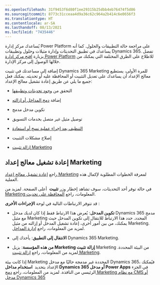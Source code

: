 ```yaml
---
ms.openlocfilehash: 31f9453f6d80f1ee29315b25dbb4eb76474f5d86
ms.sourcegitcommit: 8773c31cceaa4d9a36c62c964a2b414c6e0656f3
ms.translationtype: HT
ms.contentlocale: ar-SA
ms.lasthandoff: 08/13/2021
ms.locfileid: "7435446"
---
```

يُساعدك مركز إدارة Power Platform على مراجعة حالة التطبيقات والحلول. كما أنه يساعدك في تطبيق التحديثات وإدارة مثيلات وحلول وتطبيقات Dynamics 365. تفضل بزيارة [افتح مركز إدارة Power Platform](/dynamics365/marketing/dynamics-365-admin-center?azure-portal=true) للاطلاع على الطرق المختلفة التي يمكنك من خلالها الوصول إلى مركز الإدارة.

إضافة إلى مساعدتك في تثبيت Dynamics 365 Marketing للمرة الأولى، يستطيع معالج الإعداد أن يساعدك على تعديل التثبيت أو المحافظة عليه أو تحديثه. يمكنك فعل جميع ما يلي عن طريق إعادة تشغيل معالج الإعداد:

-   التحقق من [وجود تحديثات وتطبيقها](/dynamics365/marketing/apply-updates?azure-portal=true)

-   إضافة [دمج المداخل أو إزالته](/dynamics365/marketing/portal-optional?azure-portal=true)

-   تكوين مدخل مدمج

-   توصيل مثيل غير متصل بخدمات التسويق

-   [التنظيف بعد إجراء عملية نسخ أو استعادة](/dynamics365/marketing/manage-marketing-environments?azure-portal=true)

-   إصلاح مشكلات التثبيت

-   [إزالة تثبيت Marketing](/dynamics365/marketing/uninstall-marketing?azure-portal=true)

## <a name="re-run-the-marketing-setup-wizard"></a>إعادة تشغيل معالج إعداد Marketing

راجع [إعادة تشغيل معالج إعداد Marketing](/dynamics365/marketing/re-run-setup?azure-portal=true) لمعرفة الخطوات المطلوبة لإكمال هذه العملية.


في حالة توفر أحد التحديثات، سوف تشاهد إخطار وزر **تثبيت**  أعلى الصفحة. لمزيد من المعلومات، راجع [‏‫المحافظة على تحديث Marketing‬](/dynamics365/marketing/apply-updates?azure-portal=true).

قد تتوفر الارتباطات التالية في لوحة **‏‫الإجراءات الأخرى‬** :

-   **تكوين المدخل**: يُعرض هذا الارتباط فقط إذا كان لديك مدخل Dynamics 365 مدمج مع مثيل Marketing المحدد. حدد هذا الارتباط للانتقال إلى تكوين المدخل حيث يمكنك، من بين أمور أخرى، إعادة تشغيل المدخل أو إزالته من مثيل Marketing. لمزيد من المعلومات، راجع [إدارة المداخل](/dynamics365/portals/manage-portal?azure-portal=true).

-   **الانتقال إلى التطبيق**: يأخذك إلى Dynamics 365 Marketing.

-   **‏‫إزالة تثبيت Marketing من هذه المؤسسة‬**: يزيل Marketing من البيئة المحددة. لمزيد من المعلومات، راجع [إزالة تثبيت Marketing‎](/dynamics365/marketing/uninstall-marketing?azure-portal=true).

إذا كانت بيئة Marketing‎ المحددة غير مدمجة حاليًا مع مدخل Dynamics 365، فيُمكنك الإعداد بتحديد 
**استخدام مداخل Dynamics 365 أو مدخل Power Apps** في الجزء الرئيسي من النافذة. لمزيد من المعلومات، راجع [دمج Marketing مع نظام CMS أو مدخل Dynamics 365](/dynamics365/marketing/portal-optional?azure-portal=true)
